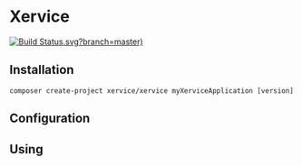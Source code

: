 Xervice
=====================

[![Build Status](https://travis-ci.org/xervice/xervice).svg?branch=master)](https://travis-ci.org/xervice/xervice)


Installation
-----------------
```
composer create-project xervice/xervice myXerviceApplication [version]
```

Configuration
-----------------


Using
-----------------